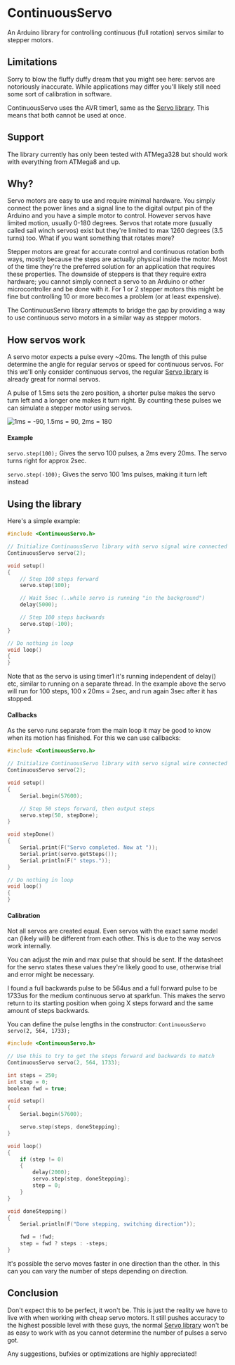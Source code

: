 ContinuousServo
======================

An Arduino library for controlling continuous (full rotation) servos similar to stepper motors.


Limitations
-------------------------

Sorry to blow the fluffy duffy dream that you might see here: servos are notoriously inaccurate. While applications may differ you'll likely still need some sort of calibration in software.

ContinuousServo uses the AVR timer1, same as the [Servo library]. This means that both cannot be used at once.


Support
-------------------------

The library currently has only been tested with ATMega328 but should work with everything from ATMega8 and up.


Why?
-------------------------

Servo motors are easy to use and require minimal hardware. You simply connect the power lines and a signal line to the digital output pin of the Arduino and you have a simple motor to control. However servos have limited motion, usually 0-180 degrees. Servos that rotate more (usually called sail winch servos) exist but they're limited to max 1260 degrees (3.5 turns) too. What if you want something that rotates more?

Stepper motors are great for accurate control and continuous rotation both ways, mostly because the steps are actually physical inside the motor. Most of the time they're the preferred solution for an application that requires these properties. The downside of steppers is that they require extra hardware; you cannot simply connect a servo to an Arduino or other microcontroller and be done with it. For 1 or 2 stepper motors this might be fine but controlling 10 or more becomes a problem (or at least expensive).

The ContinuousServo library attempts to bridge the gap by providing a way to use continuous servo motors in a similar way as stepper motors.


How servos work
-------------------------

A servo motor expects a pulse every ~20ms. The length of this pulse determine the angle for regular servos or speed for continuous servos. For this we'll only consider continuous servos, the regular [Servo library] is already great for normal servos.

A pulse of 1.5ms sets the zero position, a shorter pulse makes the servo turn left and a longer one makes it turn right. By counting these pulses we can simulate a stepper motor using servos.

![1ms = -90, 1.5ms = 90, 2ms = 180](https://raw.github.com/akupila/ArduinoContinuousServo/master/docs/operation.png "Servo duty cycle")

#### Example

`servo.step(100);` Gives the servo 100 pulses, a 2ms every 20ms. The servo turns right for approx 2sec.

`servo.step(-100);` Gives the servo 100 1ms pulses, making it turn left instead


Using the library
-------------------------

Here's a simple example:

```c
#include <ContinuousServo.h>

// Initialize ContinuousServo library with servo signal wire connected to pin 2
ContinuousServo servo(2); 

void setup()
{
	// Step 100 steps forward
	servo.step(100);

	// Wait 5sec (..while servo is running "in the background")
	delay(5000);

	// Step 100 steps backwards
	servo.step(-100);
}

// Do nothing in loop
void loop()
{
}
```

Note that as the servo is using timer1 it's running independent of delay() etc, similar to running on a separate thread. In the example above the servo will run for 100 steps, 100 x 20ms = 2sec, and run again 3sec after it has stopped.

#### Callbacks

As the servo runs separate from the main loop it may be good to know when its motion has finished. For this we can use callbacks:

```c
#include <ContinuousServo.h>

// Initialize ContinuousServo library with servo signal wire connected to pin 2
ContinuousServo servo(2); 

void setup()
{
	Serial.begin(57600);

	// Step 50 steps forward, then output steps
	servo.step(50, stepDone);
}

void stepDone()
{
	Serial.print(F("Servo completed. Now at "));
	Serial.print(servo.getSteps());
	Serial.println(F(" steps."));
}

// Do nothing in loop
void loop()
{
}
```


#### Calibration
Not all servos are created equal. Even servos with the exact same model can (likely will) be different from each other. This is due to the way servos work internally.

You can adjust the min and max pulse that should be sent. If the datasheet for the servo states these values they're likely good to use, otherwise trial and error might be necessary.

I found a full backwards pulse to be 564us and a full forward pulse to be 1733us for the medium continuous servo at sparkfun. This makes the servo return to its starting position when going X steps forward and the same amount of steps backwards.

You can define the pulse lengths in the constructor:
`ContinuousServo servo(2, 564, 1733);`

```c
#include <ContinuousServo.h>

// Use this to try to get the steps forward and backwards to match
ContinuousServo servo(2, 564, 1733);

int steps = 250;
int step = 0;
boolean fwd = true;

void setup()
{
	Serial.begin(57600);

	servo.step(steps, doneStepping);
}

void loop()
{
	if (step != 0)
	{
		delay(2000);
		servo.step(step, doneStepping);
		step = 0;
	}
}

void doneStepping()
{
	Serial.println(F("Done stepping, switching direction"));

	fwd = !fwd;
	step = fwd ? steps : -steps;
}
```

It's possible the servo moves faster in one direction than the other. In this can you can vary the number of steps depending on direction.


Conclusion
-------------------------
Don't expect this to be perfect, it won't be. This is just the reality we have to live with when working with cheap servo motors. It still pushes accuracy to the highest possible level with these guys, the normal [Servo library] won't be as easy to work with as you cannot determine the number of pulses a servo got.

Any suggestions, bufxies or optimizations are highly appreciated!


[Servo library]: http://arduino.cc/en/Reference/Servo